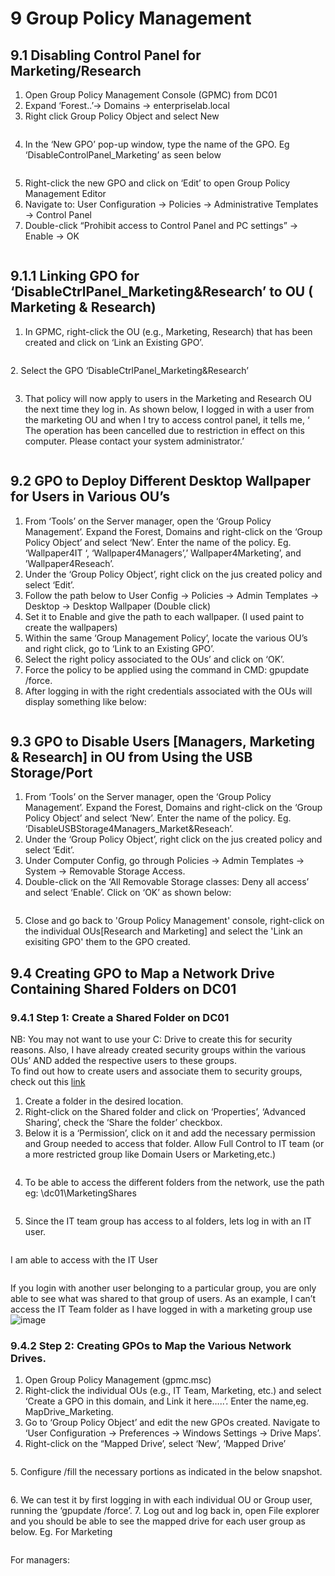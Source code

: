 # 9 Group Policy Management

## 9.1 Disabling Control Panel for Marketing/Research
1. Open Group Policy Management Console (GPMC) from DC01
2. Expand ‘Forest..’-> Domains -> enterpriselab.local
3. Right click Group Policy Object and select New

<p align="center">
  <img src="https://github.com/user-attachments/assets/d81fdf9e-595c-46ea-a546-31fe172d5242" alt="">
</p>
  
4.	In the ‘New GPO’ pop-up window, type the name of the GPO. 
Eg ‘DisableControlPanel_Marketing’ as seen below  

<p align="center">
  <img src="https://github.com/user-attachments/assets/c6f1473c-32e2-4d4c-9cd1-0451673be788" alt="">
</p>

5.	Right-click the new GPO and click on ‘Edit’ to open Group Policy Management Editor  
6.	Navigate to: User Configuration → Policies → Administrative Templates → Control Panel  
7.	Double-click “Prohibit access to Control Panel and PC settings” → Enable → OK  
<p align="center">
  <img src="![image](https://github.com/user-attachments/assets/780ef3b1-8a14-4ec3-99b2-ee1bc1a9d6b2)
" alt="">
</p>

## 9.1.1 Linking GPO for ‘DisableCtrlPanel_Marketing&Research’  to OU ( Marketing & Research)  
1.	In GPMC, right-click the OU (e.g., Marketing, Research) that has been created and
   click on ‘Link an Existing GPO’.
<p align="center">
  <img src="https://github.com/user-attachments/assets/7d6aca67-8e81-4da4-a806-2226bb8fbe6b" alt="">
</p>
2.	Select the GPO ‘DisableCtrlPanel_Marketing&Research’  
<p align="center">
  <img src="https://github.com/user-attachments/assets/54e2a41a-ff93-45a5-aadf-5537c2f97449" alt="">
</p>

3.	That policy will now apply to users in the Marketing and Research OU the next time they log in.
As shown below, I logged in with a user from the marketing OU and when I try to access control panel, it tells me,
‘ The operation has been cancelled due to restriction in effect on this computer.
 Please contact your system administrator.’
<p align="center">
  <img src="https://github.com/user-attachments/assets/2926e014-2219-465e-bbde-fe0e7b0f9736" alt="">
</p>


## 9.2 GPO to Deploy Different Desktop Wallpaper for Users in Various OU’s
1.	From ‘Tools’ on the Server manager, open the ‘Group Policy Management’.
Expand the Forest, Domains and right-click on the ‘Group Policy Object’ and select ‘New’.
Enter the name of the policy. Eg. ‘Wallpaper4IT ‘, ‘Wallpaper4Managers’,’ Wallpaper4Marketing’, and ’Wallpaper4Reseach’.  
2.	Under the ‘Group Policy Object’, right click on the jus created policy and select ‘Edit’.  
3.	Follow the path below to User Config → Policies → Admin Templates → Desktop → Desktop Wallpaper (Double click)  
4.	Set it to Enable and give the path to each wallpaper. (I used paint to create the wallpapers)  
5.	Within the same ‘Group Management Policy’, locate the various OU’s and right click, go to ‘Link to an Existing GPO’.  
6.	Select the right policy associated to the OUs’ and click on ‘OK’.  
7.	Force the policy to be applied using the command in CMD: gpupdate /force.  
8.	After logging in with the right credentials associated with the OUs will display something like below:
   
<p align="center">
  <img src="https://github.com/user-attachments/assets/ed968c9e-d597-4b56-9dbc-80824931cabb" alt="">
</p>

## 9.3 GPO to Disable Users [Managers, Marketing & Research] in OU from Using the USB Storage/Port
1.	From ‘Tools’ on the Server manager, open the ‘Group Policy Management’.
Expand the Forest, Domains and right-click on the ‘Group Policy Object’ and select ‘New’.
Enter the name of the policy. Eg. ‘DisableUSBStorage4Managers_Market&Reseach’.  
2.	Under the ‘Group Policy Object’, right click on the jus created policy and select ‘Edit’.  
3.	Under Computer Config, go through Policies → Admin Templates → System → Removable Storage Access.
4.	Double-click on the ‘All Removable Storage classes: Deny all access’ and select ‘Enable’.
   Click on ‘OK’ as shown below:

<p align="center">
  <img src="https://github.com/user-attachments/assets/d151bee2-59a7-4524-8bf0-3e2973a5e47b" alt="">
</p>

5. Close and go back to 'Group Policy Management' console, right-click on the individual OUs[Research and Marketing] and select the 'Link an exisiting GPO' them to the GPO created.


## 9.4 Creating GPO to Map a Network Drive Containing Shared Folders on DC01
### 9.4.1 Step 1: Create a Shared Folder on DC01
NB: You may not want to use your C: Drive to create this for security reasons.
Also, I have already created security groups within the various OUs’ AND added the respective users to these groups.  
To find out how to create users and associate them to security groups, check out this [link](https://github.com/mawugod/-Enterprise-Windows-Server-Deployment-Guide-/blob/main/5c.Creating-Users-and-Security-Group.md) 
1.	Create a folder in the desired location.  
2.	Right-click on the Shared folder and click on ‘Properties’, ‘Advanced Sharing’, check the ‘Share the folder’ checkbox.  
3.	Below it is a ‘Permission’, click on it and add the necessary permission and Group needed to access that folder. Allow Full Control to IT team  (or a more restricted group like Domain Users or Marketing,etc.)  

<p align="center">
  <img src="https://github.com/user-attachments/assets/36b087b8-5a17-4ec9-b988-24d156b80ebd" alt="">
</p>
  
4.	To be able to access the different folders from the network, use the path eg:
\\dc01\MarketingShares

<p align="center">
  <img src="https://github.com/user-attachments/assets/4f2e935a-7c02-4344-90f5-5513a24fd89b" alt="">
</p>

5.	Since the IT team  group has access to al folders, lets log in with an IT user. 

<p align="center">
  <img src="https://github.com/user-attachments/assets/d42b26ba-7e65-44a6-9902-c60626ac559" alt="">
</p>

I am able to access with the IT User

<p align="center">
  <img src="https://github.com/user-attachments/assets/1de167eb-25bb-46ed-b02c-c1c16fa565b6" alt="">
</p>

If you login with another user belonging to a particular group, you are only able to see what was shared to that group of users.
As an example, I can’t access the IT Team folder as I have logged in with a marketing group use
![image](https://github.com/user-attachments/assets/d45cb750-da2e-4de9-a31c-362054c5ea40)


### 9.4.2 Step 2: Creating GPOs to Map the Various Network Drives.
1.	Open Group Policy Management (gpmc.msc)  
2.	 Right-click the individual OUs (e.g., IT Team, Marketing, etc.) and  select ‘Create a GPO in this domain, and Link it here…..’. Enter the name,eg. MapDrive_Marketing.  
3.	Go to ‘Group Policy Object’ and edit the new GPOs created. Navigate to ‘User Configuration → Preferences → Windows Settings → Drive Maps’.  
4.	Right-click on the “Mapped Drive’, select ‘New’, ‘Mapped Drive’  

<p align="center">
  <img src="https://github.com/user-attachments/assets/288b233c-2ae5-4430-bae0-315059e7fa34" alt="">
</p>
5.	Configure /fill the necessary portions as indicated in the below snapshot.

<p align="center">
  <img src="https://github.com/user-attachments/assets/f4fbc188-c866-4d1a-b7bf-6603563045d2" alt="">
</p>
6.	We can test it by first logging in with each individual OU or Group user, running the ‘gpupdate /force’.  
7.	Log out and log back in, open File explorer and you should be able to see the mapped drive for each user group as below. Eg. For Marketing  

<p align="center">
  <img src="https://github.com/user-attachments/assets/5ee4f256-dad5-4561-a2bb-dc6927a91c6f" alt="">
</p>

For managers:
<p align="center">
  <img src="https://github.com/user-attachments/assets/2b66449f-6a40-4be2-b21f-7b2bc1d862cf" alt="">
</p>

